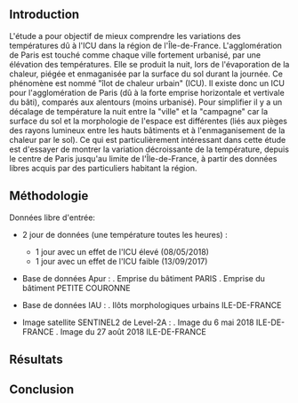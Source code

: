 ## Introduction

  L'étude a pour objectif de mieux comprendre les variations des températures dû à l'ICU dans la région de l'Île-de-France. L'agglomération de Paris est touché comme chaque ville fortement urbanisé, par une élévation des températures. Elle se produit 
la nuit, lors de l'évaporation de la chaleur, piégée et enmaganisée par la surface du sol durant la journée. Ce phénomène est nommé "îlot de chaleur urbain" (ICU).
  Il existe donc un ICU pour l'agglomération de Paris (dû à la forte emprise horizontale et vertivale du bâti), comparés aux alentours (moins urbanisé). Pour simplifier il y a un décalage de température la nuit entre la "ville" et la "campagne" car la surface du sol et la morphologie de l'espace est différentes (liés aux pièges des rayons lumineux entre les hauts bâtiments et à l'enmaganisement de la chaleur par le sol). Ce qui est particulièrement intéressant dans cette étude est d'essayer de montrer la variation décroissante de la température, depuis le centre de Paris jusqu'au limite de l'Île-de-France, à partir des données libres acquis par des particuliers habitant la région.

## Méthodologie

Données libre d'entrée:

- 2 jour de données (une température toutes les heures) : 
    - 1 jour avec un effet de l'ICU élevé (08/05/2018)
    - 1 jour avec un effet de l'ICU faible (13/09/2017)
    
- Base de données Apur :
    . Emprise du bâtiment PARIS
    . Emprise du bâtiment PETITE COURONNE

- Base de données IAU :
    . Ilôts morphologiques urbains ILE-DE-FRANCE
    
- Image satellite SENTINEL2 de Level-2A :
    . Image du 6 mai 2018 ILE-DE-FRANCE
    . Image du 27 août 2018 ILE-DE-FRANCE

    



## Résultats


## Conclusion
